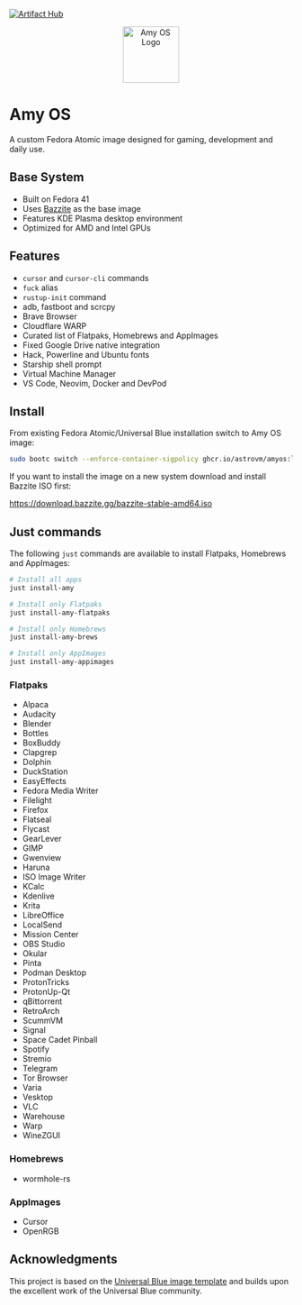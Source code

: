 [![Artifact Hub](https://img.shields.io/endpoint?url=https://artifacthub.io/badge/repository/amyos)](https://artifacthub.io/packages/search?repo=amyos)

<div align="center">
  <picture>
    <source media="(prefers-color-scheme: light)" srcset="https://i.imgur.com/CqD0yyd.png">
    <img alt="Amy OS Logo" src="https://i.imgur.com/V6NLhnj.png" width="100">
  </picture>
</div>

# Amy OS

A custom Fedora Atomic image designed for gaming, development and daily use.

## Base System

- Built on Fedora 41
- Uses [Bazzite](https://bazzite.gg/) as the base image
- Features KDE Plasma desktop environment
- Optimized for AMD and Intel GPUs

## Features

- `cursor` and `cursor-cli` commands
- `fuck` alias
- `rustup-init` command
- adb, fastboot and scrcpy
- Brave Browser
- Cloudflare WARP
- Curated list of Flatpaks, Homebrews and AppImages
- Fixed Google Drive native integration
- Hack, Powerline and Ubuntu fonts
- Starship shell prompt
- Virtual Machine Manager
- VS Code, Neovim, Docker and DevPod

## Install

From existing Fedora Atomic/Universal Blue installation switch to Amy OS image:

```bash
sudo bootc switch --enforce-container-sigpolicy ghcr.io/astrovm/amyos:latest
```

If you want to install the image on a new system download and install Bazzite ISO first:

<https://download.bazzite.gg/bazzite-stable-amd64.iso>

## Just commands

The following `just` commands are available to install Flatpaks, Homebrews and AppImages:

```bash
# Install all apps
just install-amy

# Install only Flatpaks
just install-amy-flatpaks

# Install only Homebrews
just install-amy-brews

# Install only AppImages
just install-amy-appimages
```

### Flatpaks

- Alpaca
- Audacity
- Blender
- Bottles
- BoxBuddy
- Clapgrep
- Dolphin
- DuckStation
- EasyEffects
- Fedora Media Writer
- Filelight
- Firefox
- Flatseal
- Flycast
- GearLever
- GIMP
- Gwenview
- Haruna
- ISO Image Writer
- KCalc
- Kdenlive
- Krita
- LibreOffice
- LocalSend
- Mission Center
- OBS Studio
- Okular
- Pinta
- Podman Desktop
- ProtonTricks
- ProtonUp-Qt
- qBittorrent
- RetroArch
- ScummVM
- Signal
- Space Cadet Pinball
- Spotify
- Stremio
- Telegram
- Tor Browser
- Varia
- Vesktop
- VLC
- Warehouse
- Warp
- WineZGUI

### Homebrews

- wormhole-rs

### AppImages

- Cursor
- OpenRGB

## Acknowledgments

This project is based on the [Universal Blue image template](https://github.com/ublue-os/image-template) and builds upon the excellent work of the Universal Blue community.
